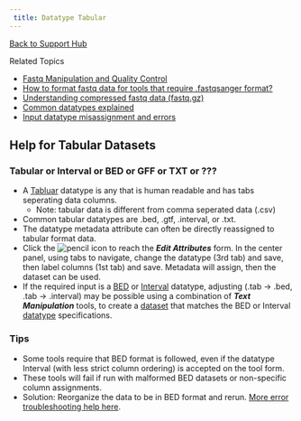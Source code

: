 ```yaml
---
 title: Datatype Tabular
---
```

[Back to Support Hub](/support/)

Related Topics
 * [Fastq Manipulation and Quality Control](/tutorials/ngs/#fastq-manipulation-and-quality-control)
 * [How to format fastq data for tools that require .fastqsanger format?](/support/fastqsanger/)
 * [Understanding compressed fastq data (fastq.gz)](/support/compressed-fastq/)
 * [Common datatypes explained](/learn/datatypes/)
 * [Input datatype misassignment and errors](/support/tool-error/)

## Help for Tabular Datasets

### Tabular or Interval or BED or GFF or TXT or ???

* A [Tabluar](/learn/datatypes/#tabular) datatype is any that is human readable and has tabs seperating data columns.
  * Note: tabular data is different from comma seperated data (.csv)
* Common tabular datatypes are .bed, .gtf, .interval, or .txt.
* The datatype metadata attribute can often be directly reassigned to tabular format data.
 * Click the ![pencil](/images/icons/pencil.png "pencil") icon to reach the _**Edit Attributes**_ form. In the center panel, using tabs to navigate, change the datatype (3rd tab) and save, then label columns (1st tab) and save. Metadata will assign, then the dataset can be used.
* If the required input is a [BED](/learn/datatypes/#bed) or [Interval](/learn/datatypes/#interval) datatype, adjusting (.tab → .bed, .tab → .interval) may be possible using a combination of _**Text Manipulation**_ tools, to create a [dataset](/learn/managing-datasets/) that matches the BED or Interval [datatype](/learn/datatypes/) specifications.

### Tips

* Some tools require that BED format is followed, even if the datatype Interval (with less strict column ordering) is accepted on the tool form.
* These tools will fail if run with malformed BED datasets or non-specific column assignments.
* Solution: Reorganize the data to be in BED format and rerun. [More error troubleshooting help here](/support/tool-error/).
